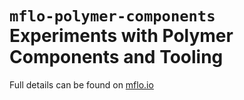 # ```mflo-polymer-components``` Experiments with Polymer Components and Tooling

Full details can be found on [mflo.io](http://mflo.io/mflo-polymer-components/)


